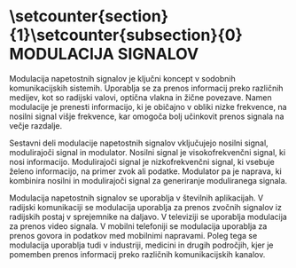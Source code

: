 \setcounter{section}{1}\setcounter{subsection}{0}
MODULACIJA SIGNALOV 
================================================================================

<!--
Kazalo:
2.1_Frekvenčna_modulacija.md
2.2_Amplitudna_modulacija.md
2.3_Pulzno-širinska_modulacija.md
-->

Modulacija napetostnih signalov je ključni koncept v sodobnih komunikacijskih sistemih. Uporablja se za prenos informacij preko različnih medijev, kot so radijski valovi, optična vlakna in žične povezave. Namen modulacije je prenesti informacijo, ki je običajno v obliki nizke frekvence, na nosilni signal višje frekvence, kar omogoča bolj učinkovit prenos signala na večje razdalje.

Sestavni deli modulacije napetostnih signalov vključujejo nosilni signal, modulirajoči signal in modulator. Nosilni signal je visokofrekvenčni signal, ki nosi informacijo. Modulirajoči signal je nizkofrekvenčni signal, ki vsebuje želeno informacijo, na primer zvok ali podatke. Modulator pa je naprava, ki kombinira nosilni in modulirajoči signal za generiranje moduliranega signala.

Modulacija napetostnih signalov se uporablja v številnih aplikacijah. V radijski komunikaciji se modulacija uporablja za prenos zvočnih signalov iz radijskih postaj v sprejemnike na daljavo. V televiziji se uporablja modulacija za prenos video signala. V mobilni telefoniji se modulacija uporablja za prenos govora in podatkov med mobilnimi napravami. Poleg tega se modulacija uporablja tudi v industriji, medicini in drugih področjih, kjer je pomemben prenos informacij preko različnih komunikacijskih kanalov.


